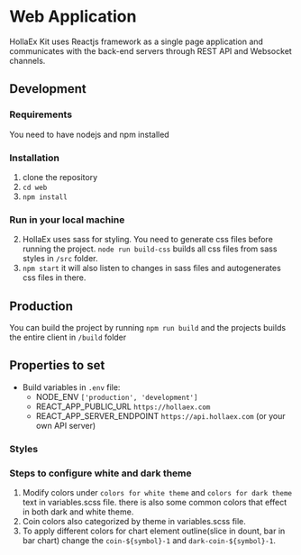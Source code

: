 # Web Application

HollaEx Kit uses Reactjs framework as a single page application and communicates with the back-end servers through REST API and Websocket channels.

## Development

### Requirements

You need to have nodejs and npm installed

### Installation

1. clone the repository
2. `cd web`
3. `npm install`

### Run in your local machine

2. HollaEx uses sass for styling. You need to generate css files before running the project. `node run build-css` builds all css files from sass styles in `/src` folder.
3. `npm start` it will also listen to changes in sass files and autogenerates css files in there.

## Production

You can build the project by running `npm run build` and the projects builds the entire client in `/build` folder

## Properties to set

- Build variables in `.env` file:
  - NODE_ENV `['production', 'development']`
  - REACT_APP_PUBLIC_URL `https://hollaex.com`
  - REACT_APP_SERVER_ENDPOINT `https://api.hollaex.com` (or your own API server)

### Styles

### Steps to configure white and dark theme

1. Modify colors under `colors for white theme` and `colors for dark theme` text in variables.scss file. there is also some common colors that effect in both dark and white theme.
2. Coin colors also categorized by theme in variables.scss file.
3. To apply different colors for chart element outline(slice in dount, bar in bar chart) change the `coin-${symbol}-1` and `dark-coin-${symbol}-1`.

